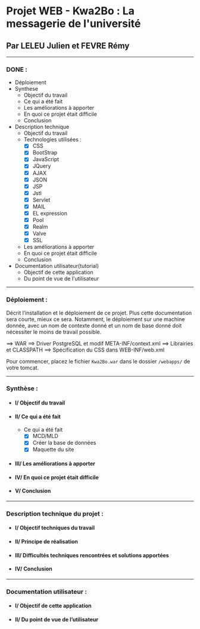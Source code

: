 # Projet WEB - Kwa2Bo : La messagerie de l'université
## Par LELEU Julien et FEVRE Rémy
---

### DONE :
- Déploiement
- Synthese
  - Objectif du travail
  - Ce qui a été fait
  - Les améliorations à apporter
  - En quoi ce projet était difficile
  - Conclusion
- Description technique
  - Objectif du travail
  - Technologies utilisées :
      - [x] CSS
      - [x] BootStrap
      - [x] JavaScript
      - [x] JQuery
      - [x] AJAX
      - [x] JSON
      - [x] JSP
      - [x] Jstl
      - [x] Servlet
      - [x] MAIL
      - [x] EL expression
      - [x] Pool
      - [x] Realm
      - [x] Valve
      - [x] SSL
  - Les améliorations à apporter
  - En quoi ce projet était difficile
  - Conclusion
- Documentation utilisateur(tutorial)
  - Objectif de cette application
  - Du point de vue de l'utilisateur

---

### Déploiement :

Décrit l’installation et le déploiement de ce projet. Plus cette documentation sera courte, mieux
ce sera. Notamment, le déploiement sur une machine donnée, avec un nom de contexte donné et un nom de
base donné doit nécessiter le moins de travail possible.

==> WAR
==> Driver PostgreSQL et modif META-INF/context.xml
==> Librairies et CLASSPATH
==> Spécification du CSS dans WEB-INF/web.xml

Pour commencer, placez le fichier `Kwa2Bo.war` dans le dossier `/webapps/` de votre tomcat.


---

### Synthèse :

- #### I/ Objectif du travail

- #### II/ Ce qui a été fait
  - Ce qui a été fait
    - [x] MCD/MLD
    - [x] Créer la base de données
    - [x] Maquette du site
- #### III/ Les améliorations à apporter
- #### IV/ En quoi ce projet était difficile
- #### V/ Conclusion

---

### Description technique du projet :

- #### I/ Objectif techniques du travail
- #### II/ Principe de réalisation
- #### III/ Difficultés techniques rencontrées et solutions apportées
- #### IV/ Conclusion

---

### Documentation utilisateur :

- #### I/ Objectif de cette application
- #### II/ Du point de vue de l’utilisateur

